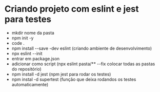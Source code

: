 # Criando projeto com eslint e jest para testes

- mkdir nome da pasta
- npm init -y
- code . 
- npm install --save -dev eslint (criando ambiente de desenvolvimento)
- npx eslint --init
- entrar em package.json
- adicionar como script (npx eslint pasta/** --fix colocar todas as pastas do repositório)
- npm install -d jest (npm jest para rodar os testes)
- npm instal -d supertest (função que deixa rodandos os testes automaticamente)